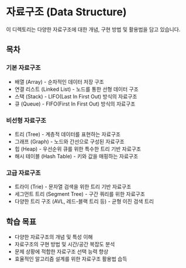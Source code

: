 # 자료구조 (Data Structure)

이 디렉토리는 다양한 자료구조에 대한 개념, 구현 방법 및 활용법을 담고 있습니다.

## 목차

### 기본 자료구조
* 배열 (Array) - 순차적인 데이터 저장 구조
* 연결 리스트 (Linked List) - 노드를 통한 선형 데이터 구조
* 스택 (Stack) - LIFO(Last In First Out) 방식의 자료구조
* 큐 (Queue) - FIFO(First In First Out) 방식의 자료구조

### 비선형 자료구조
* 트리 (Tree) - 계층적 데이터를 표현하는 자료구조
* 그래프 (Graph) - 노드와 간선으로 구성된 자료구조
* 힙 (Heap) - 우선순위 큐를 위한 특수한 트리 기반 자료구조
* 해시 테이블 (Hash Table) - 키와 값을 매핑하는 자료구조

### 고급 자료구조
* 트라이 (Trie) - 문자열 검색을 위한 트리 기반 자료구조
* 세그먼트 트리 (Segment Tree) - 구간 쿼리를 위한 자료구조
* 다양한 트리 구조 (AVL, 레드-블랙 트리 등) - 균형 이진 검색 트리

## 학습 목표
- 다양한 자료구조의 개념 및 특성 이해
- 자료구조의 구현 방법 및 시간/공간 복잡도 분석
- 문제 상황에 적합한 자료구조 선택 능력 향상
- 효율적인 알고리즘 설계를 위한 자료구조 활용법 습득 